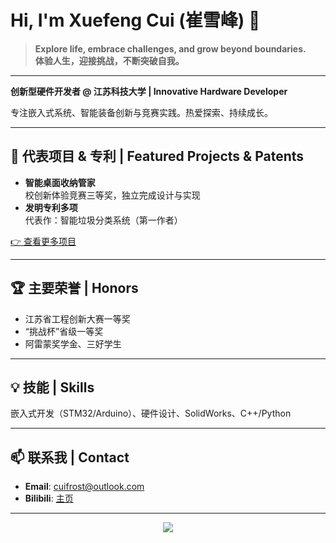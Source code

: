 # Hi, I'm Xuefeng Cui (崔雪峰) 👋

> **Explore life, embrace challenges, and grow beyond boundaries.**  
> **体验人生，迎接挑战，不断突破自我。**

---

**创新型硬件开发者 @ 江苏科技大学 | Innovative Hardware Developer**

专注嵌入式系统、智能装备创新与竞赛实践。热爱探索、持续成长。

---

## 🚀 代表项目 & 专利 | Featured Projects & Patents

- **智能桌面收纳管家**  
  校创新体验竞赛三等奖，独立完成设计与实现
- **发明专利多项**  
  代表作：智能垃圾分类系统（第一作者）

[👉 查看更多项目](https://github.com/XuefengCui?tab=repositories)

---

## 🏆 主要荣誉 | Honors

- 江苏省工程创新大赛一等奖  
- “挑战杯”省级一等奖  
- 阿雷蒙奖学金、三好学生

---

## 💡 技能 | Skills

嵌入式开发（STM32/Arduino）、硬件设计、SolidWorks、C++/Python

---

## 📫 联系我 | Contact

- **Email**: cuifrost@outlook.com
- **Bilibili**: [主页](https://space.bilibili.com/407397440?spm_id_from=333.1007.0.0)

---

<div align="center">
  <img src="https://github-readme-stats.vercel.app/api?username=XuefengCui&show_icons=true&theme=radical" />
</div>
